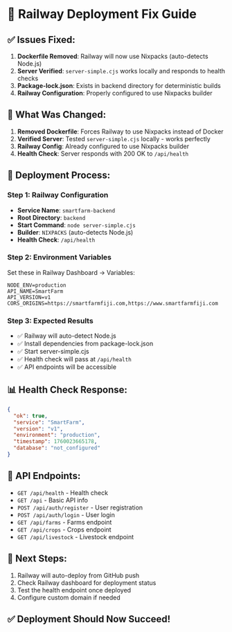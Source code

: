 # 🚀 Railway Deployment Fix Guide

## ✅ **Issues Fixed:**

1. **Dockerfile Removed**: Railway will now use Nixpacks (auto-detects Node.js)
2. **Server Verified**: `server-simple.cjs` works locally and responds to health checks
3. **Package-lock.json**: Exists in backend directory for deterministic builds
4. **Railway Configuration**: Properly configured to use Nixpacks builder

## 🔧 **What Was Changed:**

1. **Removed Dockerfile**: Forces Railway to use Nixpacks instead of Docker
2. **Verified Server**: Tested `server-simple.cjs` locally - works perfectly
3. **Railway Config**: Already configured to use Nixpacks builder
4. **Health Check**: Server responds with 200 OK to `/api/health`

## 🚀 **Deployment Process:**

### **Step 1: Railway Configuration**
- **Service Name**: `smartfarm-backend`
- **Root Directory**: `backend`
- **Start Command**: `node server-simple.cjs`
- **Builder**: `NIXPACKS` (auto-detects Node.js)
- **Health Check**: `/api/health`

### **Step 2: Environment Variables**
Set these in Railway Dashboard → Variables:
```
NODE_ENV=production
API_NAME=SmartFarm
API_VERSION=v1
CORS_ORIGINS=https://smartfarmfiji.com,https://www.smartfarmfiji.com
```

### **Step 3: Expected Results**
- ✅ Railway will auto-detect Node.js
- ✅ Install dependencies from package-lock.json
- ✅ Start server-simple.cjs
- ✅ Health check will pass at `/api/health`
- ✅ API endpoints will be accessible

## 📊 **Health Check Response:**
```json
{
  "ok": true,
  "service": "SmartFarm",
  "version": "v1",
  "environment": "production",
  "timestamp": 1760023665178,
  "database": "not_configured"
}
```

## 🔗 **API Endpoints:**
- `GET /api/health` - Health check
- `GET /api` - Basic API info
- `POST /api/auth/register` - User registration
- `POST /api/auth/login` - User login
- `GET /api/farms` - Farms endpoint
- `GET /api/crops` - Crops endpoint
- `GET /api/livestock` - Livestock endpoint

## 🎯 **Next Steps:**
1. Railway will auto-deploy from GitHub push
2. Check Railway dashboard for deployment status
3. Test the health endpoint once deployed
4. Configure custom domain if needed

## ✅ **Deployment Should Now Succeed!**